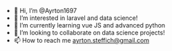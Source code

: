 - 👋 Hi, I’m @Ayrton1697
- 👀 I’m interested in laravel and data science!
- 🌱 I’m currently learning vue JS and advanced python
- 💞️ I’m looking to collaborate on data science projects!
- 📫 How to reach me ayrton.steffich@gmail.com

<!---
Ayrton1697/Ayrton1697 is a ✨ special ✨ repository because its `README.md` (this file) appears on your GitHub profile.
You can click the Preview link to take a look at your changes.
--->
